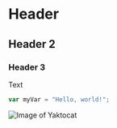 # Header
## Header 2
### Header 3
Text
``` javascript
var myVar = "Hello, world!";
```
![Image of Yaktocat](https://octodex.github.com/images/yaktocat.png)

